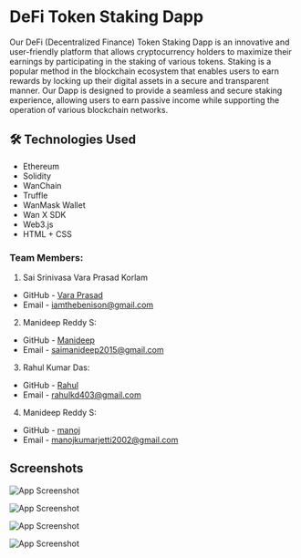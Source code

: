 
# DeFi Token Staking Dapp

Our DeFi (Decentralized Finance) Token Staking Dapp is an innovative and user-friendly platform that allows cryptocurrency holders to maximize their earnings by participating in the staking of various tokens. Staking is a popular method in the blockchain ecosystem that enables users to earn rewards by locking up their digital assets in a secure and transparent manner. Our Dapp is designed to provide a seamless and secure staking experience, allowing users to earn passive income while supporting the operation of various blockchain networks.



## 🛠 Technologies Used

- Ethereum
- Solidity
- WanChain
- Truffle
- WanMask Wallet
- Wan X SDK
- Web3.js
- HTML + CSS

### Team Members:

1) Sai Srinivasa Vara Prasad Korlam
 - GitHub - [Vara Prasad](https://github.com/iamthebenison)
- Email - iamthebenison@gmail.com


2) Manideep Reddy S:
- GitHub - [Manideep](https://github.com/manideep2003)
- Email - saimanideep2015@gmail.com

3) Rahul Kumar Das:
- GitHub - [Rahul](https://github.com/rahuldas-404)
- Email - rahulkd403@gmail.com

4) Manideep Reddy S:
- GitHub - [manoj](https://github.com/manoj-kumar-j)
- Email - manojkumarjetti2002@gmail.com



## Screenshots

![App Screenshot](blob:https://web.whatsapp.com/5a4608dc-0f1e-4981-98af-f7593aa39327)

![App Screenshot](blob:https://web.whatsapp.com/5a4608dc-0f1e-4981-98af-f7593aa39327)

![App Screenshot](blob:https://web.whatsapp.com/5a4608dc-0f1e-4981-98af-f7593aa39327)

![App Screenshot](blob:https://web.whatsapp.com/5a4608dc-0f1e-4981-98af-f7593aa39327)